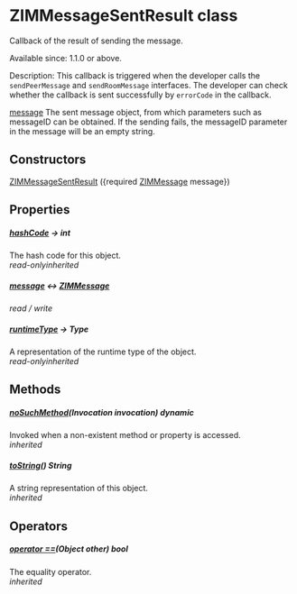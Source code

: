 


# ZIMMessageSentResult class









<p>Callback of the result of sending the message.</p>
<p>Available since: 1.1.0 or above.</p>
<p>Description: This callback is triggered when the developer calls the <code>sendPeerMessage</code> and <code>sendRoomMessage</code> interfaces. The developer can check whether the callback is sent successfully by <code>errorCode</code> in the callback.</p>
<p><a href="../zego_uikit_prebuilt_live_audio_room/ZIMMessageSentResult/message.md">message</a> The sent message object, from which parameters such as messageID can be obtained. If the sending fails, the messageID parameter in the message will be an empty string.</p>




## Constructors

[ZIMMessageSentResult](../zego_uikit_prebuilt_live_audio_room/ZIMMessageSentResult/ZIMMessageSentResult.md) ({required [ZIMMessage](../zego_uikit_prebuilt_live_audio_room/ZIMMessage-class.md) message})

   


## Properties

##### [hashCode](../zego_uikit_prebuilt_live_audio_room/ZIMMessageSentResult/hashCode.md) &#8594; int



The hash code for this object.  
_<span class="feature">read-only</span><span class="feature">inherited</span>_



##### [message](../zego_uikit_prebuilt_live_audio_room/ZIMMessageSentResult/message.md) &#8596; [ZIMMessage](../zego_uikit_prebuilt_live_audio_room/ZIMMessage-class.md)



  
_<span class="feature">read / write</span>_



##### [runtimeType](../zego_uikit_prebuilt_live_audio_room/ZIMMessageSentResult/runtimeType.md) &#8594; Type



A representation of the runtime type of the object.  
_<span class="feature">read-only</span><span class="feature">inherited</span>_





## Methods

##### [noSuchMethod](../zego_uikit_prebuilt_live_audio_room/ZIMMessageSentResult/noSuchMethod.md)(Invocation invocation) dynamic



Invoked when a non-existent method or property is accessed.  
_<span class="feature">inherited</span>_



##### [toString](../zego_uikit_prebuilt_live_audio_room/ZIMMessageSentResult/toString.md)() String



A string representation of this object.  
_<span class="feature">inherited</span>_





## Operators

##### [operator ==](../zego_uikit_prebuilt_live_audio_room/ZIMMessageSentResult/operator_equals.md)(Object other) bool



The equality operator.  
_<span class="feature">inherited</span>_















